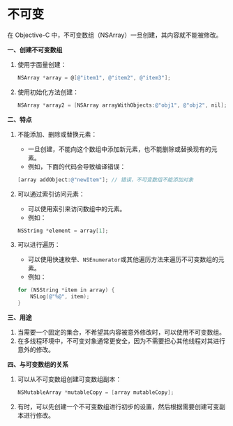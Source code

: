 # 不可变

在 Objective-C 中，不可变数组（NSArray）一旦创建，其内容就不能被修改。

**一、创建不可变数组**

1.  使用字面量创建：

    ```objective-c
    NSArray *array = @[@"item1", @"item2", @"item3"];
    ```
2.  使用初始化方法创建：

    ```objective-c
    NSArray *array2 = [NSArray arrayWithObjects:@"obj1", @"obj2", nil];
    ```

**二、特点**

1.  不能添加、删除或替换元素：

    * 一旦创建，不能向这个数组中添加新元素，也不能删除或替换现有的元素。
    * 例如，下面的代码会导致编译错误：

    ```objective-c
    [array addObject:@"newItem"]; // 错误，不可变数组不能添加对象
    ```
2.  可以通过索引访问元素：

    * 可以使用索引来访问数组中的元素。
    * 例如：

    ```objective-c
    NSString *element = array[1];
    ```
3.  可以进行遍历：

    * 可以使用快速枚举、`NSEnumerator`或其他遍历方法来遍历不可变数组的元素。
    * 例如：

    ```objective-c
    for (NSString *item in array) {
        NSLog(@"%@", item);
    }
    ```

**三、用途**

1. 当需要一个固定的集合，不希望其内容被意外修改时，可以使用不可变数组。
2. 在多线程环境中，不可变对象通常更安全，因为不需要担心其他线程对其进行意外的修改。

**四、与可变数组的关系**

1.  可以从不可变数组创建可变数组副本：

    ```objective-c
    NSMutableArray *mutableCopy = [array mutableCopy];
    ```
2. 有时，可以先创建一个不可变数组进行初步的设置，然后根据需要创建可变副本进行修改。
